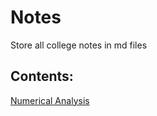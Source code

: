 # Notes
Store all college notes in md files

## Contents:
[Numerical Analysis](https://github.com/Errorby-Night/Notes/blob/main/Numerical%20Analysis/notes.md)
